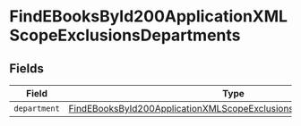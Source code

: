 # FindEBooksById200ApplicationXMLScopeExclusionsDepartments


## Fields

| Field                                                                                                                                                                 | Type                                                                                                                                                                  | Required                                                                                                                                                              | Description                                                                                                                                                           |
| --------------------------------------------------------------------------------------------------------------------------------------------------------------------- | --------------------------------------------------------------------------------------------------------------------------------------------------------------------- | --------------------------------------------------------------------------------------------------------------------------------------------------------------------- | --------------------------------------------------------------------------------------------------------------------------------------------------------------------- |
| `department`                                                                                                                                                          | [FindEBooksById200ApplicationXMLScopeExclusionsDepartmentsDepartment](../../models/operations/findebooksbyid200applicationxmlscopeexclusionsdepartmentsdepartment.md) | :heavy_minus_sign:                                                                                                                                                    | N/A                                                                                                                                                                   |